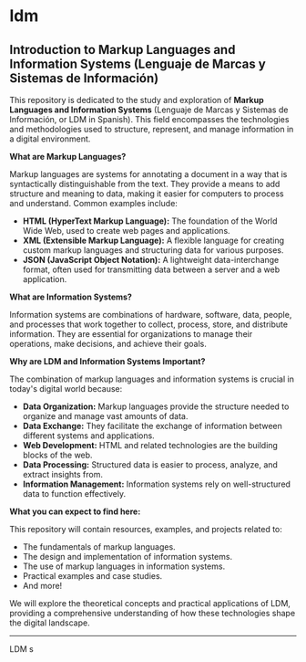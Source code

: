 # ldm

## Introduction to Markup Languages and Information Systems (Lenguaje de Marcas y Sistemas de Información)

This repository is dedicated to the study and exploration of **Markup Languages and Information Systems** (Lenguaje de Marcas y Sistemas de Información, or LDM in Spanish).  This field encompasses the technologies and methodologies used to structure, represent, and manage information in a digital environment.

**What are Markup Languages?**

Markup languages are systems for annotating a document in a way that is syntactically distinguishable from the text. They provide a means to add structure and meaning to data, making it easier for computers to process and understand. Common examples include:

*   **HTML (HyperText Markup Language):** The foundation of the World Wide Web, used to create web pages and applications.
*   **XML (Extensible Markup Language):** A flexible language for creating custom markup languages and structuring data for various purposes.
*   **JSON (JavaScript Object Notation):** A lightweight data-interchange format, often used for transmitting data between a server and a web application.

**What are Information Systems?**

Information systems are combinations of hardware, software, data, people, and processes that work together to collect, process, store, and distribute information. They are essential for organizations to manage their operations, make decisions, and achieve their goals.

**Why are LDM and Information Systems Important?**

The combination of markup languages and information systems is crucial in today's digital world because:

*   **Data Organization:** Markup languages provide the structure needed to organize and manage vast amounts of data.
*   **Data Exchange:** They facilitate the exchange of information between different systems and applications.
*   **Web Development:** HTML and related technologies are the building blocks of the web.
*   **Data Processing:** Structured data is easier to process, analyze, and extract insights from.
* **Information Management:** Information systems rely on well-structured data to function effectively.

**What you can expect to find here:**

This repository will contain resources, examples, and projects related to:

*   The fundamentals of markup languages.
*   The design and implementation of information systems.
*   The use of markup languages in information systems.
*   Practical examples and case studies.
*   And more!

We will explore the theoretical concepts and practical applications of LDM, providing a comprehensive understanding of how these technologies shape the digital landscape.

---

LDM s
